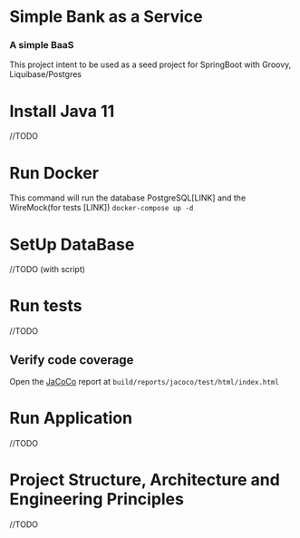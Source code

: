 # Simple Bank as a Service
### A simple BaaS 
This project intent to be used as a seed project for SpringBoot with Groovy, Liquibase/Postgres

# Install Java 11
//TODO

# Run Docker
This command will run the database PostgreSQL[LINK] and the WireMock(for tests [LINK])
`docker-compose up -d`

# SetUp DataBase
//TODO (with script)

# Run tests
//TODO
## Verify code coverage 
Open the [JaCoCo](https://www.jacoco.org/jacoco/) report at `build/reports/jacoco/test/html/index.html`

# Run Application
//TODO

# Project Structure, Architecture and  Engineering Principles
//TODO